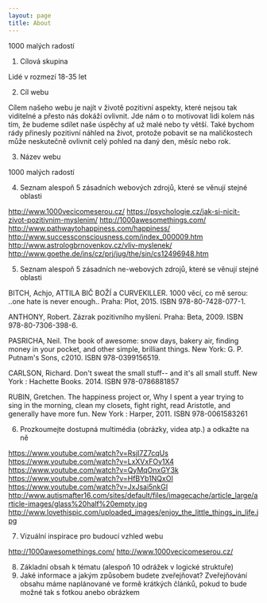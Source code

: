 ```yaml
---
layout: page
title: About
---
```


1000 malých radostí

1.	Cílová skupina

Lidé v rozmezí 18-35 let

2.	Cíl webu 

Cílem našeho webu je najít v životě pozitivní aspekty, které nejsou tak viditelné a přesto nás dokáží ovlivnit. Jde nám o to motivovat lidi kolem nás tím, že budeme sdílet naše úspěchy ať už malé nebo ty větší. Také bychom rády přinesly pozitivní náhled na život, protože pobavit se na maličkostech může neskutečně ovlivnit celý pohled na daný den, měsíc nebo rok.

3.	Název webu

1000 malých radostí 

4.	Seznam alespoň 5 zásadních webových zdrojů, které se věnují stejné oblasti

http://www.1000vecicomeserou.cz/
https://psychologie.cz/jak-si-nicit-zivot-pozitivnim-myslenim/
http://1000awesomethings.com/
http://www.pathwaytohappiness.com/happiness/
http://www.successconsciousness.com/index_000009.htm
http://www.astrologbrnovenkov.cz/vliv-myslenek/
http://www.goethe.de/ins/cz/prj/jug/the/sin/cs12496948.htm

5.	Seznam alespoň 5 zásadních ne-webových zdrojů, které se věnují stejné oblasti

BITCH, Achjo, ATTILA BIČ BOŽÍ a CURVEKILLER. 1000 věcí, co mě serou: ..one hate is never enough.. Praha: Plot, 2015. ISBN 978-80-7428-077-1.

ANTHONY, Robert. Zázrak pozitivního myšlení. Praha: Beta, 2009. ISBN 978-80-7306-398-6.

PASRICHA, Neil. The book of awesome: snow days, bakery air, finding money in your pocket, and other simple, brilliant things. New York: G. P. Putnam's Sons, c2010. ISBN 978-0399156519.

CARLSON, Richard. Don't sweat the small stuff-- and it's all small stuff. New York : Hachette Books. 2014. ISBN 978-0786881857

RUBIN, Gretchen. The happiness project or, Why I spent a year trying to sing in the morning, clean my closets, fight right, read Aristotle, and generally have more fun. New York : Harper, 2011. ISBN 978-0061583261

6.	Prozkoumejte dostupná multimédia (obrázky, videa atp.) a odkažte na ně

https://www.youtube.com/watch?v=RsjI7Z7cqUs
https://www.youtube.com/watch?v=LxXVxFOy1X4
https://www.youtube.com/watch?v=QyMqOnxGY3k
https://www.youtube.com/watch?v=HfBYb1NQxOI
https://www.youtube.com/watch?v=JxJsai5nkGI
http://www.autismafter16.com/sites/default/files/imagecache/article_large/article-images/glass%20half%20empty.jpg
http://www.lovethispic.com/uploaded_images/enjoy_the_little_things_in_life.jpg

7.	Vizuální inspirace pro budoucí vzhled webu

http://1000awesomethings.com/
http://www.1000vecicomeserou.cz/


8.	Základní obsah k tématu (alespoň 10 odrážek v logické struktuře)
9.	Jaké informace a jakým způsobem budete zveřejňovat?
 Zveřejňování obsahu máme naplánované ve formě krátkých článků, pokud to bude možné tak s fotkou anebo obrázkem
